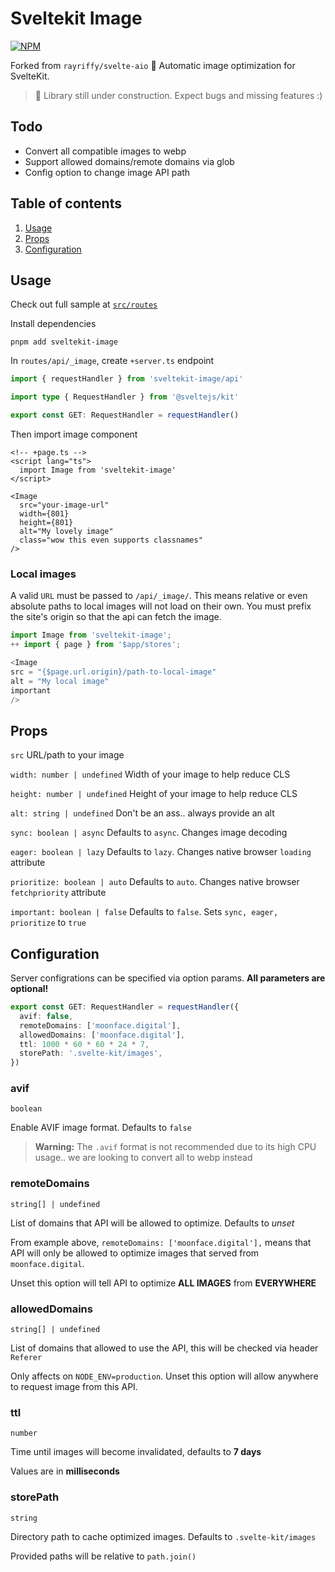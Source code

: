 # Sveltekit Image

[![NPM](https://img.shields.io/npm/v/sveltekit-image)](https://www.npmjs.com/package/sveltekit-image)

Forked from `rayriffy/svelte-aio` 🤍 Automatic image optimization for SvelteKit.

> 🚧 Library still under construction. Expect bugs and missing features :) 

## Todo
- Convert all compatible images to webp
- Support allowed domains/remote domains via glob
- Config option to change image API path

## Table of contents

1. [Usage](#usage)
2. [Props](#props)
3. [Configuration](#configuration)

## Usage

Check out full sample at [`src/routes`](./src/routes)

Install dependencies

```
pnpm add sveltekit-image
```

In `routes/api/_image`, create `+server.ts` endpoint

```ts
import { requestHandler } from 'sveltekit-image/api'

import type { RequestHandler } from '@sveltejs/kit'

export const GET: RequestHandler = requestHandler()
```

Then import image component

```svelte
<!-- +page.ts -->
<script lang="ts">
  import Image from 'sveltekit-image'
</script>

<Image
  src="your-image-url"
  width={801}
  height={801}
  alt="My lovely image"
  class="wow this even supports classnames"
/>
```

### Local images
A valid `URL` must be passed to `/api/_image/`. This means relative or even absolute paths to local images will not load on their own. You must prefix the site's origin so that the api can fetch the image.

```javascript
import Image from 'sveltekit-image';
++ import { page } from '$app/stores';

<Image
src = "{$page.url.origin}/path-to-local-image"
alt = "My local image"
important
/>
```

## Props

`src`
URL/path to your image

`width: number | undefined`
Width of your image to help reduce CLS

`height: number | undefined`
Height of your image to help reduce CLS

`alt: string | undefined`
Don't be an ass.. always provide an alt

`sync: boolean | async`
Defaults to `async`. Changes image decoding

`eager: boolean | lazy`
Defaults to `lazy`. Changes native browser `loading` attribute

`prioritize: boolean | auto`
Defaults to `auto`. Changes native browser `fetchpriority` attribute

`important: boolean | false`
Defaults to `false`. Sets `sync, eager, prioritize` to `true`

## Configuration

Server configrations can be specified via option params. **All parameters are optional!**

```ts
export const GET: RequestHandler = requestHandler({
  avif: false,
  remoteDomains: ['moonface.digital'],
  allowedDomains: ['moonface.digital'],
  ttl: 1000 * 60 * 60 * 24 * 7,
  storePath: '.svelte-kit/images',
})
```

### avif

`boolean`

Enable AVIF image format. Defaults to `false`

> **Warning:** The `.avif` format is not recommended due to its high CPU usage.. we are looking to convert all to webp instead

### remoteDomains

`string[] | undefined`

List of domains that API will be allowed to optimize. Defaults to _unset_

From example above, `remoteDomains: ['moonface.digital'],` means that API will only be allowed to optimize images that served from `moonface.digital`.

Unset this option will tell API to optimize **ALL IMAGES** from **EVERYWHERE**

### allowedDomains

`string[] | undefined`

List of domains that allowed to use the API, this will be checked via header `Referer`

Only affects on `NODE_ENV=production`. Unset this option will allow anywhere to request image from this API.

### ttl

`number`

Time until images will become invalidated, defaults to **7 days**

Values are in **milliseconds**

### storePath

`string`

Directory path to cache optimized images. Defaults to `.svelte-kit/images`

Provided paths will be relative to `path.join()`
